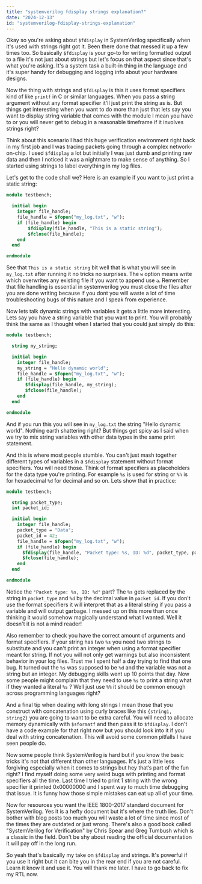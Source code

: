 ```yaml
---
title: "systemverilog fdisplay strings explanation?"
date: "2024-12-13"
id: "systemverilog-fdisplay-strings-explanation"
---
```


Okay so you're asking about `$fdisplay` in SystemVerilog specifically when it's used with strings right got it. Been there done that messed it up a few times too. So basically `$fdisplay` is your go-to for writing formatted output to a file it's not just about strings but let's focus on that aspect since that's what you're asking. It's a system task a built-in thing in the language and it's super handy for debugging and logging info about your hardware designs.

Now the thing with strings and `$fdisplay` is this it uses format specifiers kind of like `printf` in C or similar languages. When you pass a string argument without any format specifier it'll just print the string as is. But things get interesting when you want to do more than just that lets say you want to display string variable that comes with the module I mean you have to or you will never get to debug in a reasonable timeframe if it involves strings right?

Think about this scenario I had this huge verification environment right back in my first job and I was tracing packets going through a complex network-on-chip. I used `$fdisplay` a lot but initially I was just dumb and printing raw data and then I noticed it was a nightmare to make sense of anything. So I started using strings to label everything in my log files.

Let's get to the code shall we? Here is an example if you want to just print a static string:

```systemverilog
module testbench;

  initial begin
    integer file_handle;
    file_handle = $fopen("my_log.txt", "w");
    if (file_handle) begin
        $fdisplay(file_handle, "This is a static string");
        $fclose(file_handle);
    end
  end

endmodule
```

See that `This is a static string` bit well that is what you will see in `my_log.txt` after running it no tricks no surprises. The `w` option means write which overwrites any existing file if you want to append use `a`. Remember that file handling is essential in systemverilog you must close the files after you are done writing because if you dont you will waste a lot of time troubleshooting bugs of this nature and I speak from experience.

Now lets talk dynamic strings with variables it gets a little more interesting. Lets say you have a string variable that you want to print. You will probably think the same as I thought when I started that you could just simply do this:

```systemverilog
module testbench;

  string my_string;

  initial begin
    integer file_handle;
    my_string = "Hello dynamic world";
    file_handle = $fopen("my_log.txt", "w");
    if (file_handle) begin
       $fdisplay(file_handle, my_string);
       $fclose(file_handle);
    end
  end

endmodule
```

And if you run this you will see in `my_log.txt` the string "Hello dynamic world". Nothing earth shattering right? But things get spicy as I said when we try to mix string variables with other data types in the same print statement.

And this is where most people stumble. You can't just mash together different types of variables in a `$fdisplay` statement without format specifiers. You will need those. Think of format specifiers as placeholders for the data type you're printing. For example `%s` is used for string or `%h` is for hexadecimal `%d` for decimal and so on. Lets show that in practice:

```systemverilog
module testbench;

  string packet_type;
  int packet_id;

  initial begin
    integer file_handle;
    packet_type = "Data";
    packet_id = 42;
    file_handle = $fopen("my_log.txt", "w");
    if (file_handle) begin
      $fdisplay(file_handle, "Packet type: %s, ID: %d", packet_type, packet_id);
      $fclose(file_handle);
    end
  end

endmodule
```

Notice the `"Packet type: %s, ID: %d"` part? The `%s` gets replaced by the string in `packet_type` and `%d` by the decimal value in `packet_id`. If you don't use the format specifiers it will interpret that as a literal string if you pass a variable and will output garbage. I messed up on this more than once thinking it would somehow magically understand what I wanted. Well it doesn't it is not a mind reader!

Also remember to check you have the correct amount of arguments and format specifiers. If your string has two `%s` you need two strings to substitute and you can't print an integer when using a format specifier meant for string. If not you will not only get warnings but also inconsistent behavior in your log files. Trust me I spent half a day trying to find that one bug. It turned out the `%s` was supposed to be `%d` and the variable was not a string but an integer. My debugging skills went up 10 points that day. Now some people might complain that they need to use `%s` to print a string what if they wanted a literal `%s` ? Well just use `%%` it should be common enough across programming languages right?

And a final tip when dealing with long strings I mean those that you construct with concatenation using curly braces like this `{string1, string2}` you are going to want to be extra careful. You will need to allocate memory dynamically with `$sformatf` and then pass it to `$fdisplay`. I don't have a code example for that right now but you should look into it if you deal with string concatenation. This will avoid some common pitfalls I have seen people do.

Now some people think SystemVerilog is hard but if you know the basic tricks it's not that different than other languages. It's just a little less forgiving especially when it comes to strings but hey that’s part of the fun right? I find myself doing some very weird bugs with printing and format specifiers all the time. Last time I tried to print 1 string with the wrong specifier it printed 0x00000000 and I spent way to much time debugging that issue. It is funny how those simple mistakes can eat up all of your time.

Now for resources you want the IEEE 1800-2017 standard document for SystemVerilog. Yes it is a hefty document but it's where the truth lies. Don't bother with blog posts too much you will waste a lot of time since most of the times they are outdated or just wrong. There's also a good book called "SystemVerilog for Verification" by Chris Spear and Greg Tumbush which is a classic in the field. Don't be shy about reading the official documentation it will pay off in the long run.

So yeah that's basically my take on `$fdisplay` and strings. It's powerful if you use it right but it can bite you in the rear end if you are not careful. Learn it know it and use it. You will thank me later. I have to go back to fix my RTL now.
